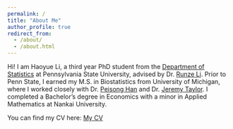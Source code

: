 ```yaml
---
permalink: /
title: "About Me"
author_profile: true
redirect_from: 
  - /about/
  - /about.html
---
```

Hi! I am Haoyue Li, a third year PhD student from the [Department of Statistics](https://science.psu.edu/stat) at Pennsylvania State University, advised by Dr. [Runze Li](https://science.psu.edu/stat/people/ril4). Prior to Penn State, I earned my M.S. in Biostatistics from University of Michigan, where I worked closely with Dr. [Peisong Han](https://sph.umich.edu/faculty-profiles/han-peisong.html) and Dr. [Jeremy Taylor](https://sph.umich.edu/faculty-profiles/taylor-jeremy.html). I completed a Bachelor’s degree in Economics with a minor in Applied Mathematics at Nankai University.

You can find my CV here: [My CV](../assets/Haoyue_Li_CV.pdf)
